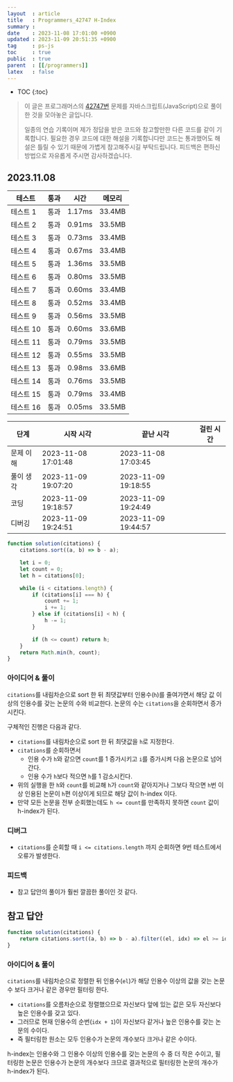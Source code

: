 ```yaml
---
layout  : article
title   : Programmers_42747 H-Index
summary : 
date    : 2023-11-08 17:01:00 +0900
updated : 2023-11-09 20:51:35 +0900
tag     : ps-js
toc     : true
public  : true
parent  : [[/programmers]]
latex   : false
---
```

* TOC
{:toc}

> 이 글은 프로그래머스의 [42747번](https://school.programmers.co.kr/learn/courses/30/lessons/42747) 문제를 자바스크립트(JavaScript)으로 풀이한 것을 모아놓은 글입니다.
>
> 일종의 연습 기록이며 제가 정답을 받은 코드와 참고할만한 다른 코드를 같이 기록합니다. 필요한 경우 코드에 대한 해설을 기록합니다만 코드는 통과했어도 해설은 틀릴 수 있기 때문에 가볍게 참고해주시길 부탁드립니다. 피드백은 편하신 방법으로 자유롭게 주시면 감사하겠습니다.

## 2023.11.08

| 테스트    | 통과 | 시간   | 메모리 |
| ---       | ---  | ---    | ---    |
| 테스트 1  | 통과 | 1.17ms | 33.4MB |
| 테스트 2  | 통과 | 0.91ms | 33.5MB |
| 테스트 3  | 통과 | 0.73ms | 33.4MB |
| 테스트 4  | 통과 | 0.67ms | 33.4MB |
| 테스트 5  | 통과 | 1.36ms | 33.5MB |
| 테스트 6  | 통과 | 0.80ms | 33.5MB |
| 테스트 7  | 통과 | 0.60ms | 33.4MB |
| 테스트 8  | 통과 | 0.52ms | 33.4MB |
| 테스트 9  | 통과 | 0.56ms | 33.5MB |
| 테스트 10 | 통과 | 0.60ms | 33.6MB |
| 테스트 11 | 통과 | 0.79ms | 33.5MB |
| 테스트 12 | 통과 | 0.55ms | 33.5MB |
| 테스트 13 | 통과 | 0.98ms | 33.6MB |
| 테스트 14 | 통과 | 0.76ms | 33.5MB |
| 테스트 15 | 통과 | 0.79ms | 33.4MB |
| 테스트 16 | 통과 | 0.05ms | 33.5MB |

| 단계      | 시작 시각           | 끝난 시각           | 걸린 시간 |
| --------- | ------------------- | ------------------- | --------- |
| 문제 이해 | 2023-11-08 17:01:48 | 2023-11-08 17:03:45 |           |
| 풀이 생각 | 2023-11-09 19:07:20 | 2023-11-09 19:18:55 |           |
| 코딩      | 2023-11-09 19:18:57 | 2023-11-09 19:24:49 |           |
| 디버깅    | 2023-11-09 19:24:51 | 2023-11-09 19:44:57 |           |

```js
function solution(citations) {
    citations.sort((a, b) => b - a);

    let i = 0;
    let count = 0;
    let h = citations[0];

    while (i < citations.length) {
        if (citations[i] === h) {
            count += 1;
            i += 1;
        } else if (citations[i] < h) {
            h -= 1;
        }

        if (h <= count) return h;
    }
    return Math.min(h, count);
}
```

### 아이디어 & 풀이

`citations`를 내림차순으로 sort 한 뒤 최댓값부터 인용수(`h`)를 줄여가면서 해당 값 이상의 인용수를 갖는 논문의 수와 비교한다. 논문의 수는 `citations`을 순회하면서 증가시킨다.

구체적인 진행은 다음과 같다.

* `citations`를 내림차순으로 sort 한 뒤 최댓값을 `h`로 지정한다.
* `citations`를 순회하면서
    * 인용 수가 `h`와 같으면 `count`를 1 증가시키고 `i`를 증가시켜 다음 논문으로 넘어간다.
    * 인용 수가 `h`보다 적으면 `h`를 1 감소시킨다.
* 위의 실행을 한 `h`와 `count`를 비교해 `h`가 `count`와 같아지거나 그보다 작으면 `h`번 이상 인용된 논문이 `h`편 이상이게 되므로 해당 값이 h-index 이다.
* 만약 모든 논문을 전부 순회했는데도 `h <= count`를 만족하지 못하면 `count` 값이 h-index가 된다.

### 디버그

* `citations`를 순회할 때 `i <= citations.length` 까지 순회하면 9번 테스트에서 오류가 발생한다.

### 피드백

* 참고 답안의 풀이가 훨씬 깔끔한 풀이인 것 같다.

## 참고 답안

```js
function solution(citations) {
    return citations.sort((a, b) => b - a).filter((el, idx) => el >= idx + 1).length;
}
```

### 아이디어 & 풀이

`citations`를 내림차순으로 정렬한 뒤 인용수(`el`)가 해당 인용수 이상의 값을 갖는 논문 수 보다 크거나 같은 경우만 필터링 한다.

* `citations`를 오름차순으로 정렬했으므로 자신보다 앞에 있는 값은 모두 자신보다 높은 인용수를 갖고 있다.
* 그러므로 현재 인용수의 순번(`idx + 1`)이 자신보다 같거나 높은 인용수를 갖는 논문의 수이다.
* 즉 필터링한 원소는 모두 인용수가 논문의 개수보다 크거나 같은 수이다.

h-index는 인용수와 그 인용수 이상의 인용수를 갖는 논문의 수 중 더 작은 수이고, 필터링한 논문은 인용수가 논문의 개수보다 크므로 결과적으로 필터링한 논문의 개수가 h-index가 된다.
